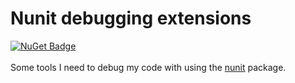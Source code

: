 # Nunit debugging extensions

[![NuGet Badge](https://img.shields.io/nuget/v/YourPackageName.svg)](https://www.nuget.org/packages/Barakadax.Nunit.debugging.extensions)
<br><br>
Some tools I need to debug my code with using the <a href="https://github.com/nunit/nunit" target="_blank">nunit</a> package.

